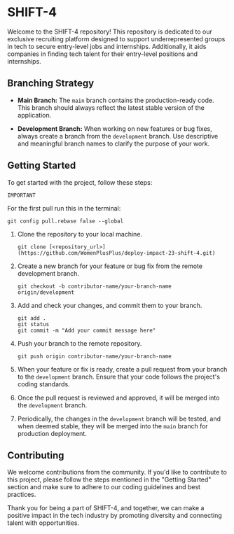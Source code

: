 # SHIFT-4

Welcome to the SHIFT-4 repository! This repository is dedicated to our exclusive recruiting platform designed to support underrepresented groups in tech to secure entry-level jobs and internships. Additionally, it aids companies in finding tech talent for their entry-level positions and internships.

## Branching Strategy

- **Main Branch:** The `main` branch contains the production-ready code. This branch should always reflect the latest stable version of the application.

- **Development Branch:** When working on new features or bug fixes, always create a branch from the `development` branch. Use descriptive and meaningful branch names to clarify the purpose of your work.

## Getting Started

To get started with the project, follow these steps:

`IMPORTANT`

For the first pull run this in the terminal:

```
git config pull.rebase false --global
```

1. Clone the repository to your local machine.

   ```
   git clone [<repository_url>](https://github.com/WomenPlusPlus/deploy-impact-23-shift-4.git)
   ```

2. Create a new branch for your feature or bug fix from the remote development branch.

   ```
   git checkout -b contributor-name/your-branch-name origin/development
   ```

3. Add and check your changes, and commit them to your branch.

   ```
   git add .
   git status
   git commit -m "Add your commit message here"
   ```

4. Push your branch to the remote repository.

   ```
   git push origin contributor-name/your-branch-name
   ```

5. When your feature or fix is ready, create a pull request from your branch to the `development` branch. Ensure that your code follows the project's coding standards.

6. Once the pull request is reviewed and approved, it will be merged into the `development` branch.

7. Periodically, the changes in the `development` branch will be tested, and when deemed stable, they will be merged into the `main` branch for production deployment.

## Contributing

We welcome contributions from the community. If you'd like to contribute to this project, please follow the steps mentioned in the "Getting Started" section and make sure to adhere to our coding guidelines and best practices.

Thank you for being a part of SHIFT-4, and together, we can make a positive impact in the tech industry by promoting diversity and connecting talent with opportunities.
